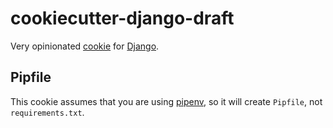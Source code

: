 # cookiecutter-django-draft

Very opinionated [cookie](https://github.com/audreyr/cookiecutter) for [Django](https://www.djangoproject.com/).

## Pipfile

This cookie assumes that you are using [pipenv](https://docs.pipenv.org/),
so it will create `Pipfile`, not `requirements.txt`.
